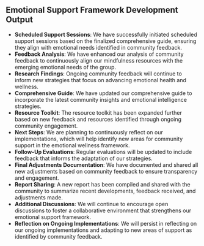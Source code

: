 

## Emotional Support Framework Development Output

- **Scheduled Support Sessions**: We have successfully initiated scheduled support sessions based on the finalized comprehensive guide, ensuring they align with emotional needs identified in community feedback.
- **Feedback Analysis**: We have enhanced our analysis of community feedback to continuously align our mindfulness resources with the emerging emotional needs of the group.
- **Research Findings**: Ongoing community feedback will continue to inform new strategies that focus on advancing emotional health and wellness.
- **Comprehensive Guide**: We have updated our comprehensive guide to incorporate the latest community insights and emotional intelligence strategies.
- **Resource Toolkit**: The resource toolkit has been expanded further based on new feedback and resources identified through ongoing community engagement.
- **Next Steps**: We are planning to continuously reflect on our implementations, which will help identify new areas for community support in the emotional wellness framework.
- **Follow-Up Evaluations**: Regular evaluations will be updated to include feedback that informs the adaptation of our strategies.
- **Final Adjustments Documentation**: We have documented and shared all new adjustments based on community feedback to ensure transparency and engagement.
- **Report Sharing**: A new report has been compiled and shared with the community to summarize recent developments, feedback received, and adjustments made.
- **Additional Discussions**: We will continue to encourage open discussions to foster a collaborative environment that strengthens our emotional support framework.
- **Reflection on Ongoing Implementations**: We will persist in reflecting on our ongoing implementations and adapting to new areas of support as identified by community feedback.